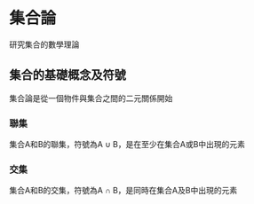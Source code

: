 # 集合論

研究集合的數學理論

## 集合的基礎概念及符號
集合論是從一個物件與集合之間的二元關係開始
### 聯集
集合A和B的聯集，符號為A ∪ B，是在至少在集合A或B中出現的元素
### 交集
集合A和B的交集，符號為A ∩ B，是同時在集合A及B中出現的元素
